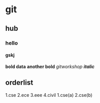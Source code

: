 # git
## hub
### hello
#### gskj

**bold data**
__another bold__
*gitworkshop*
_**italic**_
## orderlist
1.cse
2.ece
3.eee
4.civil
   1.cse(a)
   2.cse(b)
